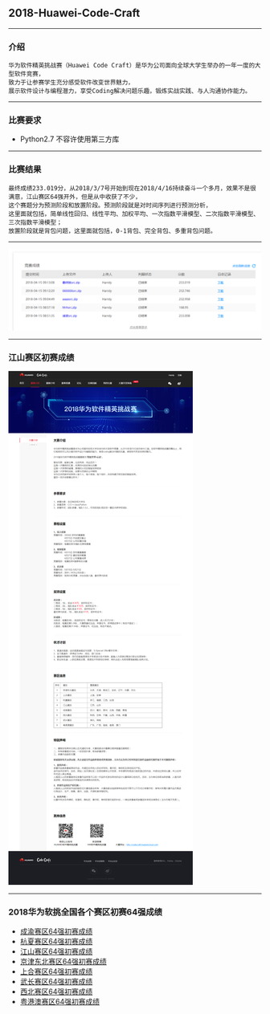 ## 2018-Huawei-Code-Craft

***
### 介绍
```
华为软件精英挑战赛（Huawei Code Craft）是华为公司面向全球大学生举办的一年一度的大型软件竞赛，
致力于让参赛学生充分感受软件改变世界魅力，
展示软件设计与编程潜力，享受Coding解决问题乐趣，锻炼实战实践、与人沟通协作能力。
```

***
### 比赛要求
* Python2.7 不容许使用第三方库

***
### 比赛结果
```
最终成绩233.019分，从2018/3/7号开始到现在2018/4/16持续奋斗一个多月，效果不是很满意，江山赛区64强开外，但是从中收获了不少，
这个赛题分为预测阶段和放置阶段。预测阶段就是对时间序列进行预测分析，
这里面就包括，简单线性回归、线性平均、加权平均、一次指数平滑模型、二次指数平滑模型、三次指数平滑模型；
放置阶段就是背包问题，这里面就包括，0-1背包、完全背包、多重背包问题。
```
***
![团队分数](https://github.com/Harrdy2018/2018-Huawei-Code-Craft/blob/master/MyResult.png)

***
### 江山赛区初赛成绩
![image 江山赛区初赛成绩](./赛事介绍.png)

***
### 2018华为软挑全国各个赛区初赛64强成绩
* [成渝赛区64强初赛成绩](./)
* [杭夏赛区64强初赛成绩]()
* [江山赛区64强初赛成绩]()
* [京津东北赛区64强初赛成绩]()
* [上合赛区64强初赛成绩]()
* [武长赛区64强初赛成绩]()
* [西北赛区64强初赛成绩]()
* [粤港澳赛区64强初赛成绩]()

<!--
在这一个多月的奋斗中，学到的知识非常之多，但是还是想吐槽一下华为，这个初赛结束之前的两天，由于华为重新放置了高级案例的，
规定这两天每一个团队每天只能提交5次，也就是只能提交9次，最后一次上传自己最高得分的代码，华为也是为了不让我们调参数，
但是还是有人在别的赛区开小号调参，华为官方表面上说的是检查加大查重，抄袭，开小号的行为，感觉这就是一个幌子，完全无公平可言，这就让我很难受。
-->
